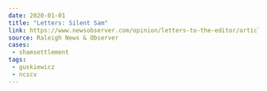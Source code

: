 ```yaml
---
date: 2020-01-01
title: "Letters: Silent Sam"
link: https://www.newsobserver.com/opinion/letters-to-the-editor/article238655043.html
source: Raleigh News & Observer
cases:
 - shamsettlement
tags:
 - guskiewicz
 - ncscv
---
```

